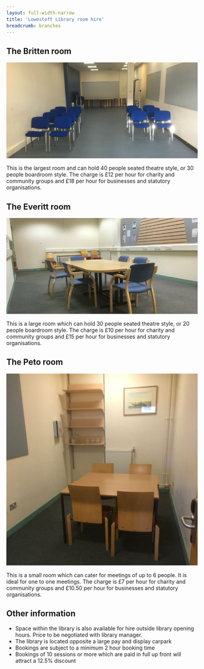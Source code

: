 ```yaml
---
layout: full-width-narrow
title: 'Lowestoft Library room hire'
breadcrumb: branches
---
```

## The Britten room

![The Britten room](/images/article/lowestoft-library-britten-room.jpg)

This is the largest room and can hold 40 people seated theatre style, or 30 people boardroom style. The charge is £12 per hour for charity and community groups and £18 per hour for businesses and statutory organisations.

## The Everitt room

![The Everitt room](/images/article/lowestoft-library-everitt-room.jpg)

This is a large room which can hold 30 people seated theatre style, or 20 people boardroom style. The charge is £10 per hour for charity and community groups and £15 per hour for businesses and statutory organisations.

## The Peto room

![The Peto room](/images/article/lowestoft-library-peto-room.jpg)

This is a small room which can cater for meetings of up to 6 people. It is ideal for one to one meetings. The charge is £7 per hour for charity and community groups and £10.50 per hour for businesses and statutory organisations.

## Other information

* Space within the library is also available for hire outside library opening hours. Price to be negotiated with library manager.
* The library is located opposite a large pay and display carpark
* Bookings are subject to a minimum 2 hour booking time
* Bookings of 10 sessions or more which are paid in full up front will attract a 12.5% discount
